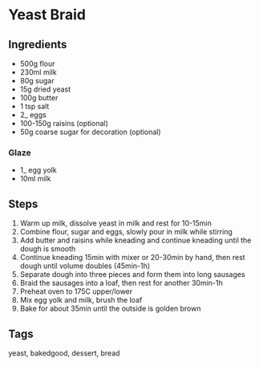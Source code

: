 # Yeast Braid

## Ingredients

* 500g flour 
* 230ml milk
* 80g sugar
* 15g dried yeast 
* 100g butter
* 1 tsp salt 
* 2_ eggs
* 100-150g raisins (optional)
* 50g coarse sugar for decoration (optional)
 
### Glaze 

* 1_ egg yolk 
* 10ml milk

## Steps

1. Warm up milk, dissolve yeast in milk and rest for 10-15min
2. Combine flour, sugar and eggs, slowly pour in milk while stirring 
3. Add butter and raisins while kneading and continue kneading until the dough is smooth
4. Continue kneading 15min with mixer or 20-30min by hand, then rest dough until volume doubles (45min-1h)
5. Separate dough into three pieces and form them into long sausages 
6. Braid the sausages into a loaf, then rest for another 30min-1h
7. Preheat oven to 175C upper/lower 
8. Mix egg yolk and milk, brush the loaf 
9. Bake for about 35min until the outside is golden brown

## Tags
yeast, bakedgood, dessert, bread
